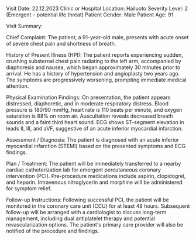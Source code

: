 Visit Date: 22.12.2023
Clinic or Hospital Location: Hailuoto
Severity Level: 2 (Emergent – potential life threat)
Patient Gender: Male
Patient Age: 91

Visit Summary:

Chief Complaint: The patient, a 91-year-old male, presents with acute onset of severe chest pain and shortness of breath.

History of Present Illness (HPI): The patient reports experiencing sudden, crushing substernal chest pain radiating to the left arm, accompanied by diaphoresis and nausea, which began approximately 30 minutes prior to arrival. He has a history of hypertension and angioplasty two years ago. The symptoms are progressively worsening, prompting immediate medical attention.

Physical Examination Findings: On presentation, the patient appears distressed, diaphoretic, and in moderate respiratory distress. Blood pressure is 180/90 mmHg, heart rate is 110 beats per minute, and oxygen saturation is 88% on room air. Auscultation reveals decreased breath sounds and a faint third heart sound. ECG shows ST-segment elevation in leads II, III, and aVF, suggestive of an acute inferior myocardial infarction.

Assessment / Diagnosis: The patient is diagnosed with an acute inferior myocardial infarction (STEMI) based on the presented symptoms and ECG findings.

Plan / Treatment: The patient will be immediately transferred to a nearby cardiac catheterization lab for emergent percutaneous coronary intervention (PCI). Pre-procedure medications include aspirin, clopidogrel, and heparin. Intravenous nitroglycerin and morphine will be administered for symptom relief.

Follow-up Instructions: Following successful PCI, the patient will be monitored in the coronary care unit (CCU) for at least 48 hours. Subsequent follow-up will be arranged with a cardiologist to discuss long-term management, including dual antiplatelet therapy and potential revascularization options. The patient's primary care provider will also be notified of the procedure and findings.